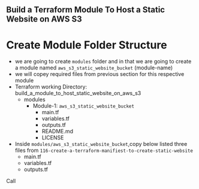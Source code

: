 ## Build a Terraform Module To Host a Static Website on AWS S3
# Create Module Folder Structure
- we are going to create `modules` folder and in that we are going to create a module named `aws_s3_static_website_bucket` (module-name)
- we will copey required files from previous section for this respective module
- Terraform working Directory: build_a_module_to_host_static_website_on_aws_s3
    - modules
        - Module-1: `aws_s3_static_website_bucket`
            - main.tf
            - variables.tf
            - outputs.tf
            - README.md
            - LICENSE
- Inside `modules/aws_s3_static_website_bucket`,copy below listed three files from `116-create-a-terraform-manifiest-to-create-static-website`
    - main.tf
    - variables.tf
    - outputs.tf


Call